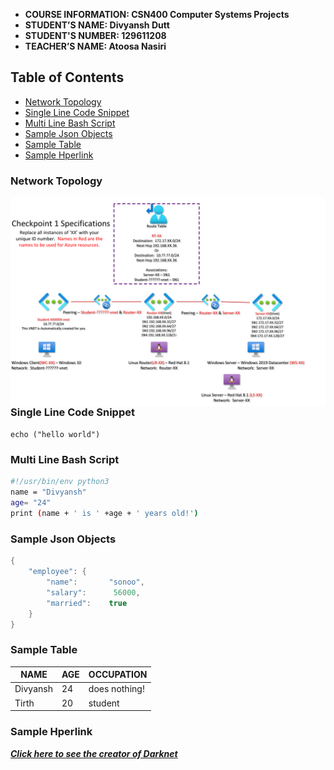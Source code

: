 - **COURSE INFORMATION: CSN400 Computer Systems Projects**
- **STUDENT’S NAME: Divyansh Dutt** 
- **STUDENT'S NUMBER: 129611208**
- **TEACHER’S NAME:  Atoosa Nasiri**


## Table of Contents
- [Network Topology](network-topology)
- [Single Line Code Snippet](single-line-code-snippet)
- [Multi Line Bash Script](multi-line-bash-script)
- [Sample Json Objects](sample-json-objects)
- [Sample Table](sample-table)
- [Sample Hperlink](sample-hyperlink)


### Network Topology
<img src="./Images/checkpoint1-diagram.png"
     alt="Markdown Monster icon"
     style="float: left; margin-right: 10px;" />

### Single Line Code Snippet

` echo ("hello world") `


### Multi Line Bash Script

```bash 
#!/usr/bin/env python3
name = "Divyansh"
age= "24"
print (name + ' is ' +age + ' years old!')
```

### Sample Json Objects
```java
{  
    "employee": {  
        "name":       "sonoo",   
        "salary":      56000,   
        "married":    true  
    }  
}  
```


### Sample Table

| NAME    | AGE     |  OCCUPATION   |
|---------|---------|---------------|
| Divyansh| 24      | does nothing! |
| Tirth   | 20      | student       |


### Sample Hperlink

[***Click here to see the creator of Darknet***](https://github.com/ddutt3)
